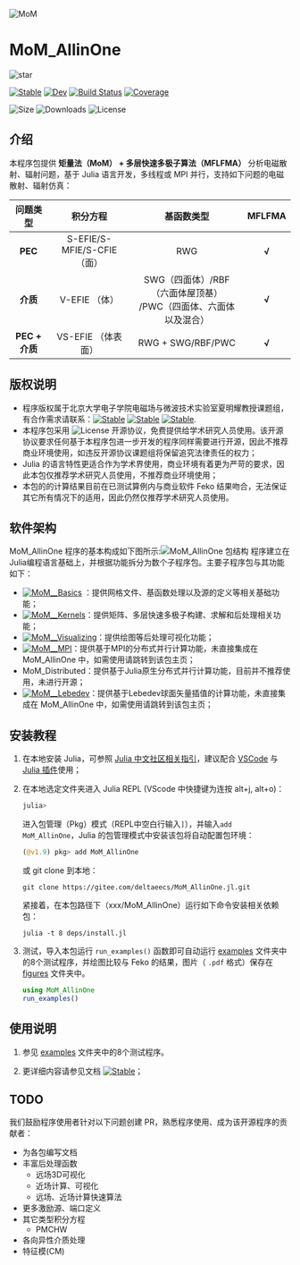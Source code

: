![MoM](./docs/src/assets/logo.png)
# MoM_AllinOne

![star](https://img.shields.io/github/stars/deltaeecs/MoM_AllinOne.jl?style=social)

[![Stable](https://img.shields.io/badge/docs-stable-blue.svg)](https://deltaeecs.github.io/MoM_AllinOne.jl/)
[![Dev](https://img.shields.io/badge/docs-dev-blue.svg)](https://deltaeecs.github.io/MoM_AllinOne.jl/dev/)
[![Build Status](https://github.com/deltaeecs/MoM_AllinOne.jl/actions/workflows/CI.yml/badge.svg?branch=master)](https://github.com/deltaeecs/MoM_AllinOne.jl/actions/workflows/CI.yml?query=branch%3Amaster)
[![Coverage](https://codecov.io/gh/deltaeecs/MoM_AllinOne.jl/branch/master/graph/badge.svg)](https://codecov.io/gh/deltaeecs/MoM_AllinOne.jl)

![Size](https://img.shields.io/github/repo-size/deltaeecs/MoM_AllinOne.jl)
![Downloads](https://img.shields.io/github/downloads/deltaeecs/MoM_AllinOne.jl/total)
![License](https://img.shields.io/github/license/deltaeecs/MoM_AllinOne.jl)

## 介绍

本程序包提供 **矩量法（MoM） + 多层快速多极子算法（MFLFMA）** 分析电磁散射、辐射问题，基于 Julia 语言开发，多线程或 MPI 并行，支持如下问题的电磁散射、辐射仿真：

| 问题类型 | 积分方程 | 基函数类型 | MFLFMA |
| :----:  |  :----: |  :----:   | :----: |
| **PEC** | S-EFIE/S-MFIE/S-CFIE （面） | RWG | **√** |
| **介质** | V-EFIE （体） | SWG（四面体）/RBF（六面体屋顶基）<br>/PWC（四面体、六面体以及混合） | **√** |
| **PEC + 介质** | VS-EFIE （体表面） | RWG + SWG/RBF/PWC | **√** |

## 版权说明

* 程序版权属于北京大学电子学院电磁场与微波技术实验室夏明耀教授课题组，有合作需求请联系：[![Stable](https://img.shields.io/badge/夏明耀教授-myxia@pku.edu.cn-blue.svg)](myxia@pku.edu.cn) [![Stable](https://img.shields.io/badge/贺晓阳-1801111302@pku.edu.cn-blue.svg)](1801111302@pku.edu.cn) [![Stable](https://img.shields.io/badge/张文炜-2201111526@stu.pku.edu.cn-blue.svg)](2201111526@pku.edu.cn).
* 本程序包采用 ![License](https://img.shields.io/github/license/deltaeecs/MoM_AllinOne.jl) 开源协议，免费提供给学术研究人员使用。该开源协议要求任何基于本程序包进一步开发的程序同样需要进行开源，因此不推荐商业环境使用，如违反开源协议课题组将保留追究法律责任的权力；
* Julia 的语言特性更适合作为学术界使用，商业环境有着更为严苛的要求，因此本包仅推荐学术研究人员使用，不推荐商业环境使用；
* 本包的的计算结果目前在已测试算例内与商业软件 Feko 结果吻合，无法保证其它所有情况下的适用，因此仍然仅推荐学术研究人员使用。

## 软件架构

MoM_AllinOne 程序的基本构成如下图所示:![MoM_AllinOne 包结构](deps/MoM_packages_relationship.png)
程序建立在Julia编程语言基础上，并根据功能拆分为数个子程序包。主要子程序包与其功能如下：

* [![MoM__Basics](https://img.shields.io/badge/MoM__Basics-orange.svg)](https://github.com/deltaeecs/MoM_Basics.jl) ：提供网格文件、基函数处理以及源的定义等相关基础功能；
* [![MoM__Kernels](https://img.shields.io/badge/MoM__Kernels-orange.svg)](https://github.com/deltaeecs/MoM_Kernels.jl)：提供矩阵、多层快速多极子构建、求解和后处理相关功能；
* [![MoM__Visualizing](https://img.shields.io/badge/MoM__Visualizing-green.svg)](https://github.com/deltaeecs/MoM_Visualizing.jl)：提供绘图等后处理可视化功能；
* [![MoM__MPI](https://img.shields.io/badge/MoM__MPI-blue.svg)](https://github.com/deltaeecs/MoM_MPI.jl)：提供基于MPI的分布式并行计算功能，未直接集成在 MoM_AllinOne 中，如需使用请跳转到该包主页；
* MoM_Distributed：提供基于Julia原生分布式并行计算功能，目前并不推荐使用，未进行开源；
* [![MoM__Lebedev](https://img.shields.io/badge/MoM__Lebedev-blue.svg)](https://github.com/deltaeecs/MoM_Lebedev.jl)：提供基于Lebedev球面矢量插值的计算功能，未直接集成在 MoM_AllinOne 中，如需使用请跳转到该包主页；

## 安装教程

1. 在本地安装 Julia，可参照 [Julia 中文社区相关指引](https://discourse.juliacn.com/t/topic/159)，建议配合 [VSCode](https://code.visualstudio.com/) 与 [Julia 插件](https://marketplace.visualstudio.com/items?itemName=julialang.language-julia)使用；

2. 在本地选定文件夹进入 Julia REPL (VScode 中快捷键为连按 alt+j, alt+o)：

    ```julia
    julia> 
    ```

    进入包管理（Pkg）模式（REPL中空白行输入`]`），并输入`add MoM_AllinOne`，Julia 的包管理模式中安装该包将自动配置包环境：

    ```julia
    (@v1.9) pkg> add MoM_AllinOne
    ```

    或 git clone 到本地：

    ```powwershell
    git clone https://gitee.com/deltaeecs/MoM_AllinOne.jl.git
    ```

    紧接着，在本包路径下（xxx/MoM_AllinOne）运行如下命令安装相关依赖包：

    ```powwershell
    julia -t 8 deps/install.jl
    ```

3. 测试，导入本包运行 `run_examples()` 函数即可自动运行 [examples](./examples/) 文件夹中的8个测试程序，并绘图比较与 Feko 的结果，图片（ `.pdf` 格式）保存在 [figures](./figures/) 文件夹中。

    ```julia
    using MoM_AllinOne
    run_examples()
    ```

## 使用说明

1. 参见 [examples](./examples/) 文件夹中的8个测试程序。

2. 更详细内容请参见文档 [![Stable](https://img.shields.io/badge/docs-stable-blue.svg)](https://deltaeecs.github.io/MoM_AllinOne.jl/)；

## TODO

我们鼓励程序使用者针对以下问题创建 PR，熟悉程序使用、成为该开源程序的贡献者：

* 为各包编写文档
* 丰富后处理函数
  * 远场3D可视化
  * 近场计算、可视化
  * 远场、近场计算快速算法
* 更多激励源、端口定义
* 其它类型积分方程
  * PMCHW
* 各向异性介质处理
* 特征模(CM)
